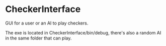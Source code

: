 # CheckerInterface
GUI for a user or an AI to play checkers. 

The exe is located in CheckerInterface/bin/debug, there's also a random AI in the same folder that can play. 

